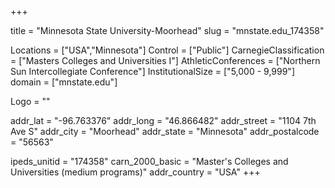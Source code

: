 
+++

title = "Minnesota State University-Moorhead"
slug = "mnstate.edu_174358"

Locations = ["USA","Minnesota"]
Control = ["Public"]
CarnegieClassification = ["Masters Colleges and Universities I"]
AthleticConferences = ["Northern Sun Intercollegiate Conference"]
InstitutionalSize = ["5,000 - 9,999"]
domain = ["mnstate.edu"]

Logo = ""

addr_lat = "-96.763376"
addr_long = "46.866482"
addr_street = "1104 7th Ave S"
addr_city = "Moorhead"
addr_state = "Minnesota"
addr_postalcode = "56563"

ipeds_unitid = "174358"
carn_2000_basic = "Master's Colleges and Universities (medium programs)"
addr_country = "USA"
+++
    
